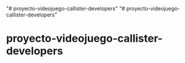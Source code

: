 "# proyecto-videojuego-callister-developers" 
"# proyecto-videojuego-callister-developers" 
# proyecto-videojuego-callister-developers
